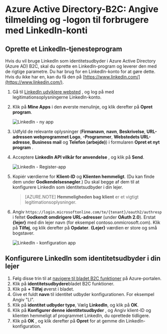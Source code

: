 <properties
    pageTitle="Azure Active Directory-B2C: LinkedIn konfiguration | Microsoft Azure"
    description="Angive tilmelding og -logon til forbrugere med LinkedIn-konti i dine programmer, der er sikret af Azure Active Directory B2C"
    services="active-directory-b2c"
    documentationCenter=""
    authors="swkrish"
    manager="mbaldwin"
    editor="bryanla"/>

<tags
    ms.service="active-directory-b2c"
    ms.workload="identity"
    ms.tgt_pltfrm="na"
    ms.devlang="na"
    ms.topic="article"
    ms.date="07/24/2016"
    ms.author="swkrish"/>

# <a name="azure-active-directory-b2c-provide-sign-up-and-sign-in-to-consumers-with-linkedin-accounts"></a>Azure Active Directory-B2C: Angive tilmelding og -logon til forbrugere med LinkedIn-konti

## <a name="create-a-linkedin-application"></a>Oprette et LinkedIn-tjenesteprogram

Hvis du vil bruge LinkedIn som identitetsudbyder i Azure Active Directory (Azure AD) B2C, skal du oprette en LinkedIn-program og leverer den med de rigtige parametre. Du har brug for en LinkedIn-konto for at gøre dette. Hvis du ikke har en, kan du få den på [https://www.linkedin.com/](https://www.linkedin.com/).

1. Gå til [LinkedIn udviklere websted](https://www.developer.linkedin.com/) , og log på med legitimationsoplysningerne LinkedIn-konto.
2. Klik på **Mine Apps** i den øverste menulinje, og klik derefter på **Opret program**.

    ![LinkedIn - ny app](./media/active-directory-b2c-setup-li-app/linkedin-new-app.png)

3. Udfyld de relevante oplysninger (**Firmanavn**, **navn**, **Beskrivelse**, **URL-adressen webprogrammet Logo**, **-Programmer**, **Webstedets URL-adresse**, **Business mail** og **Telefon (arbejde)**) i formularen **Opret et nyt program** .
4. Acceptere **LinkedIn API vilkår for anvendelse** , og klik på **Send**.

    ![LinkedIn - Register-app](./media/active-directory-b2c-setup-li-app/linkedin-register-app.png)

5. Kopiér værdierne for **Klient-ID** og **Klienten hemmeligt**. (Du kan finde dem under **Godkendelsesnøgler**.) Du skal begge af dem til at konfigurere LinkedIn som identitetsudbyder i din lejer.

    >[AZURE.NOTE] **Hemmeligheden bag klient** er et vigtigt legitimationsoplysninger.

6. Angiv `https://login.microsoftonline.com/te/{tenant}/oauth2/authresp` i feltet **Godkendt omdirigere URL-adresser** (under **OAuth 2.0**). Erstat **{lejer}** med din lejer navn (for eksempel contoso.onmicrosoft.com). Klik på **Tilføj**, og klik derefter på **Opdater**. **{Lejer}** værdien er store og små bogstaver.

    ![LinkedIn - konfiguration app](./media/active-directory-b2c-setup-li-app/linkedin-setup.png)

## <a name="configure-linkedin-as-an-identity-provider-in-your-tenant"></a>Konfigurere LinkedIn som identitetsudbyder i din lejer

1. Følg disse trin til at [navigere til bladet B2C funktioner](active-directory-b2c-app-registration.md#navigate-to-the-b2c-features-blade) på Azure-portalen.
2. Klik på **identitetsudbydere**bladet B2C funktioner.
3. Klik på **+ Tilføj** øverst i bladet.
4. Give et fuldt **navn** til identitet udbyder konfigurationen. For eksempel Angiv "LI".
5. Klik på **identitet udbyder type**, Vælg **LinkedIn**, og klik på **OK**.
6. Klik på **Konfigurer denne identitetsudbyder** , og Angiv klient-ID og klienten hemmeligt af programmet LinkedIn, du oprettede tidligere.
7. Klik på **OK** , og klik derefter på **Opret** for at gemme din LinkedIn-konfiguration.
